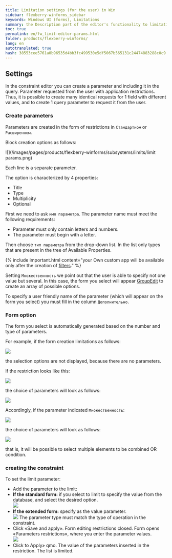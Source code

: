 ```yaml
--- 
title: Limitation settings (for the user) in Win 
sidebar: flexberry-winforms_sidebar 
keywords: Windows UI (forms), Limitations 
summary: the Description part of the editor's functionality to limitations in Windows applications 
toc: true 
permalink: en/fw_limit-editor-params.html 
folder: products/flexberry-winforms/ 
lang: en 
autotranslated: true 
hash: 38553cee5761a0b96535d4bb3fc499530e5df5067b565131c24474883288c0c9 
--- 
```


## Settings 
In the constraint editor you can create a parameter and including it in the query. Parameter requested from the user with application restrictions. Thus, it is possible to create many identical requests for 1 field with different values, and to create 1 query parameter to request it from the user. 

### Create parameters 
Parameters are created in the form of restrictions in `Стандартном` or `Расширенном`. 

Block creation options as follows: 

![](/images/pages/products/flexberry-winforms/subsystems/limits/limit params.png) 

Each line is a separate parameter. 

The option is characterized by 4 properties: 
* Title 
* Type 
* Multiplicity 
* Optional 

First we need to ask `имя параметра`. The parameter name must meet the following requirements: 
* Parameter must only contain letters and numbers. 
* The parameter must begin with a letter. 

Then choose `тип параметра` from the drop-down list. In the list only types that are present in the tree of Available Properties. 

{% include important.html content="your Own custom app will be available only after the creation of [filters](fw_filter-example.html)." %} 

Setting `Множественность` we point out that the user is able to specify not one value but several. In this case, the form you select will appear [GroupEdit](fw_group-edit.html) to create an array of possible options. 

To specify a user friendly name of the parameter (which will appear on the form you select) you must fill in the column `Дополнительно`. 



### Form option 
The form you select is automatically generated based on the number and type of parameters. 

For example, if the form creation limitations as follows: 

![](/images/pages/products/flexberry-winforms/subsystems/limits/limit01.png) 

the selection options are not displayed, because there are no parameters. 

If the restriction looks like this: 

![](/images/pages/products/flexberry-winforms/subsystems/limits/limit02.png) 

the choice of parameters will look as follows: 

![](/images/pages/products/flexberry-winforms/subsystems/limits/limit03.png) 

Accordingly, if the parameter indicated `Множественность`: 

![](/images/pages/products/flexberry-winforms/subsystems/limits/limit04.png) 

the choice of parameters will look as follows: 

![](/images/pages/products/flexberry-winforms/subsystems/limits/limit05.png) 

that is, it will be possible to select multiple elements to be combined OR condition. 


### creating the constraint 
To set the limit parameter: 
* Add the parameter to the limit: 
* __If the standard form:__ if you select to limit to specify the value from the database, and select the desired option.<br> 
![](/images/pages/products/flexberry-winforms/subsystems/limits/limit-editor-form/24.png) 
* __If the extended form:__ specify as the value parameter.<br> 
![](/images/pages/products/flexberry-winforms/subsystems/limits/limit-editor-form/25.png) 
The parameter type must match the type of operation in the constraint. 
* Click «Save and apply». Form editing restrictions closed. Form opens «Parameters restrictions», where you enter the parameter values.<br> 
![](/images/pages/products/flexberry-winforms/subsystems/limits/limit-editor-form/26.png) 
* Click to Apply» qmo. The value of the parameters inserted in the restriction. The list is limited. 



